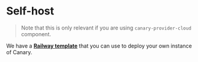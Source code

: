 # Self-host

> Note that this is only relevant if you are using `canary-provider-cloud` component.

We have a [**Railway template**](https://railway.app/template/mn9WJT?referralCode=IQ76H8) that you can use to deploy your own instance of Canary.

